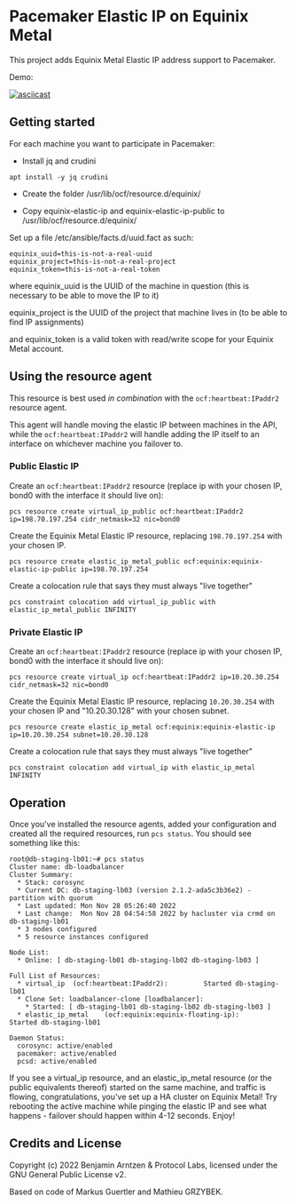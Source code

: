 # Pacemaker Elastic IP on Equinix Metal
This project adds Equinix Metal Elastic IP address support to Pacemaker.

Demo:

[![asciicast](https://asciinema.org/a/X5bkycTrWOCod7bljEaRsN5Qv.svg)](https://asciinema.org/a/X5bkycTrWOCod7bljEaRsN5Qv)

## Getting started
For each machine you want to participate in Pacemaker:

* Install jq and crudini

`apt install -y jq crudini`

* Create the folder /usr/lib/ocf/resource.d/equinix/

* Copy equinix-elastic-ip and equinix-elastic-ip-public to /usr/lib/ocf/resource.d/equinix/

Set up a file /etc/ansible/facts.d/uuid.fact as such:

```
equinix_uuid=this-is-not-a-real-uuid
equinix_project=this-is-not-a-real-project
equinix_token=this-is-not-a-real-token
```

where equinix_uuid is the UUID of the machine in question (this is necessary to be able to move the IP to it)

equinix_project is the UUID of the project that machine lives in (to be able to find IP assignments)

and equinix_token is a valid token with read/write scope for your Equinix Metal account.

## Using the resource agent

This resource is best used *in combination* with the `ocf:heartbeat:IPaddr2` resource agent. 

This agent will handle moving the elastic IP between machines in the API, while the `ocf:heartbeat:IPaddr2` 
will handle adding the IP itself to an interface on whichever machine you failover to.

### Public Elastic IP
Create an `ocf:heartbeat:IPaddr2` resource (replace ip with your chosen IP, bond0 with the interface it should live on):

`pcs resource create virtual_ip_public ocf:heartbeat:IPaddr2 ip=198.70.197.254 cidr_netmask=32 nic=bond0`

Create the Equinix Metal Elastic IP resource, replacing `198.70.197.254` with your chosen IP.

`pcs resource create elastic_ip_metal_public ocf:equinix:equinix-elastic-ip-public ip=198.70.197.254`

Create a colocation rule that says they must always "live together"

`pcs constraint colocation add virtual_ip_public with elastic_ip_metal_public INFINITY`

### Private Elastic IP
Create an `ocf:heartbeat:IPaddr2` resource (replace ip with your chosen IP, bond0 with the interface it should live on):

`pcs resource create virtual_ip ocf:heartbeat:IPaddr2 ip=10.20.30.254 cidr_netmask=32 nic=bond0`

Create the Equinix Metal Elastic IP resource, replacing `10.20.30.254` with your chosen IP and "10.20.30.128" with your chosen subnet.

`pcs resource create elastic_ip_metal ocf:equinix:equinix-elastic-ip ip=10.20.30.254 subnet=10.20.30.128`

Create a colocation rule that says they must always "live together"

`pcs constraint colocation add virtual_ip with elastic_ip_metal INFINITY`

## Operation
Once you've installed the resource agents, added your configuration and created all the required resources, run `pcs status`. You should see something like this:

```
root@db-staging-lb01:~# pcs status
Cluster name: db-loadbalancer
Cluster Summary:
  * Stack: corosync
  * Current DC: db-staging-lb03 (version 2.1.2-ada5c3b36e2) - partition with quorum
  * Last updated: Mon Nov 28 05:26:40 2022
  * Last change:  Mon Nov 28 04:54:58 2022 by hacluster via crmd on db-staging-lb01
  * 3 nodes configured
  * 5 resource instances configured

Node List:
  * Online: [ db-staging-lb01 db-staging-lb02 db-staging-lb03 ]

Full List of Resources:
  * virtual_ip  (ocf:heartbeat:IPaddr2):         Started db-staging-lb01
  * Clone Set: loadbalancer-clone [loadbalancer]:
    * Started: [ db-staging-lb01 db-staging-lb02 db-staging-lb03 ]
  * elastic_ip_metal    (ocf:equinix:equinix-floating-ip):       Started db-staging-lb01

Daemon Status:
  corosync: active/enabled
  pacemaker: active/enabled
  pcsd: active/enabled
```

If you see a virtual_ip resource, and an elastic_ip_metal resource (or the public equivalents thereof) started on the same machine, and traffic is flowing, congratulations, you've set up a HA cluster on Equinix Metal! Try rebooting the active machine while pinging the elastic IP and see what happens - failover should happen within 4-12 seconds. Enjoy!

## Credits and License

Copyright (c) 2022 Benjamin Arntzen & Protocol Labs, licensed under the GNU General Public License v2.

Based on code of Markus Guertler and Mathieu GRZYBEK.
